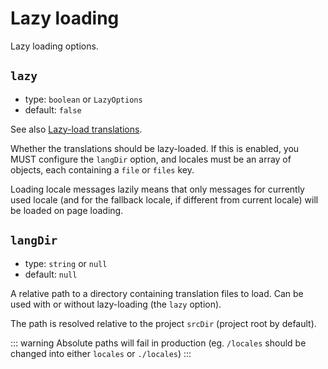 # Lazy loading

Lazy loading options.

## `lazy`

- type: `boolean` or `LazyOptions`
- default: `false`

See also [Lazy-load translations](/guide/lazy-load-translations).

Whether the translations should be lazy-loaded. If this is enabled, you MUST configure the `langDir` option, and locales must be an array of objects, each containing a `file` or `files` key.

Loading locale messages lazily means that only messages for currently used locale (and for the fallback locale, if different from current locale) will be loaded on page loading.

## `langDir`

- type: `string` or `null`
- default: `null`

A relative path to a directory containing translation files to load. Can be used with or without lazy-loading (the `lazy` option).

The path is resolved relative to the project `srcDir` (project root by default).

::: warning
Absolute paths will fail in production (eg. `/locales` should be changed into either `locales` or `./locales`)
:::
